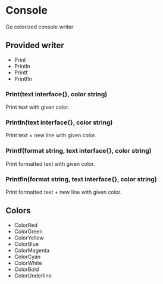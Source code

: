 # Console
Go colorized console writer

## Provided writer

* Print
* Println
* Printf
* Printfln

### Print(text interface{}, color string)

Print text with given color.

### Println(text interface{}, color string)

Print text + new line with given color.

### Printf(format string, text interface{}, color string)

Print formatted text with given color.

### Printfln(format string, text interface{}, color string)

Print formatted text + new line with given color.

## Colors

* ColorRed
* ColorGreen
* ColorYellow
* ColorBlue
* ColorMagenta
* ColorCyan
* ColorWhite
* ColorBold
* ColorUnderline
